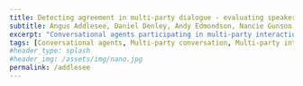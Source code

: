 ```yaml
---
title: Detecting agreement in multi-party dialogue - evaluating speaker diarisation versus a procedural baseline to enhance user engagement.
subtitle: Angus Addlesee, Daniel Denley, Andy Edmondson, Nancie Gunson, Daniel Hernandez Garcia, Alexandre Kha, Oliver Lemon, James Ndubuisi, Neil O'Reilly, Lia Perochaud, Raphaël Valeri, Miebaka Worika
excerpt: "Conversational agents participating in multi-party interactions face significant challenges in dialogue state track-ing, since the identity of the speaker adds significant contextual meaning. It is common to utilise diarisation models to identify the speaker. However, it is not clear if these are accurate enough to correctly identify specific conversational events such as agreement or disagreement during a real-time interaction. This study uses a cooperative quiz, where the conversational agent acts as quiz-show host, to determine whether diarisation or a frequency-and proximity-based method is more accurate at determining agreement, and whether this translates to feelings of engagement from the players. Experimental results show that our proposed method was more engaging to players, and was more accurate at detecting agreement, reaching an average accuracy of 0.44 compared to 0.28 for the diarised system."
tags: [Conversational agents, Multi-party conversation, Multi-party interactions, Diarisation, Detection of agreement, Natural Language Processing (NLP), Natural Language Understanding (NLU), Cooperative quiz, Social robots, Gamification, Engagement]
#header_type: splash
#header_img: /assets/img/nano.jpg
permalink: /addlesee
---
```


	
